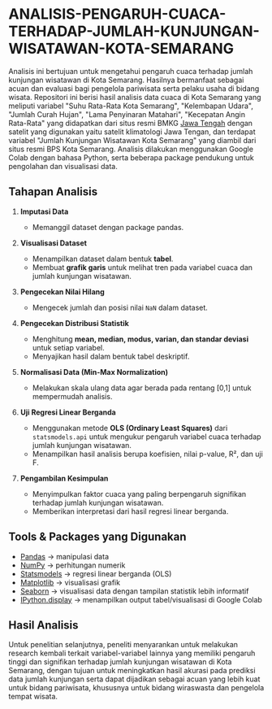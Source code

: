 # ANALISIS-PENGARUH-CUACA-TERHADAP-JUMLAH-KUNJUNGAN-WISATAWAN-KOTA-SEMARANG
Analisis ini bertujuan untuk mengetahui pengaruh cuaca terhadap jumlah kunjungan wisatawan di Kota Semarang. Hasilnya bermanfaat sebagai acuan dan evaluasi bagi pengelola pariwisata serta pelaku usaha di bidang wisata. Repositori ini berisi hasil analisis data cuaca di Kota Semarang yang meliputi variabel "Suhu Rata-Rata Kota Semarang", "Kelembapan Udara", "Jumlah Curah Hujan", "Lama Penyinaran Matahari", "Kecepatan Angin Rata-Rata" yang didapatkan dari situs resmi BMKG [Jawa Tengah](https://dataonline.bmkg.go.id/home) dengan satelit yang digunakan yaitu satelit klimatologi Jawa Tengan, dan terdapat variabel "Jumlah Kunjungan Wisatawan Kota Semarang" yang diambil dari situs resmi BPS Kota Semarang. Analisis dilakukan menggunakan Google Colab dengan bahasa Python, serta beberapa package pendukung untuk pengolahan dan visualisasi data.

## Tahapan Analisis
1. **Imputasi Data**  
   - Memanggil dataset dengan package pandas.  

2. **Visualisasi Dataset**  
   - Menampilkan dataset dalam bentuk **tabel**.  
   - Membuat **grafik garis** untuk melihat tren pada variabel cuaca dan jumlah kunjungan wisatawan.  

3. **Pengecekan Nilai Hilang**  
   - Mengecek jumlah dan posisi nilai `NaN` dalam dataset.  

4. **Pengecekan Distribusi Statistik**  
   - Menghitung **mean, median, modus, varian, dan standar deviasi** untuk setiap variabel.  
   - Menyajikan hasil dalam bentuk tabel deskriptif.  

5. **Normalisasi Data (Min-Max Normalization)**  
   - Melakukan skala ulang data agar berada pada rentang [0,1] untuk mempermudah analisis.  

6. **Uji Regresi Linear Berganda**  
   - Menggunakan metode **OLS (Ordinary Least Squares)** dari `statsmodels.api` untuk mengukur pengaruh variabel cuaca terhadap jumlah kunjungan wisatawan.  
   - Menampilkan hasil analisis berupa koefisien, nilai p-value, R², dan uji F.  

7. **Pengambilan Kesimpulan**  
   - Menyimpulkan faktor cuaca yang paling berpengaruh signifikan terhadap jumlah kunjungan wisatawan.  
   - Memberikan interpretasi dari hasil regresi linear berganda.  

## Tools & Packages yang Digunakan
- [Pandas](https://pandas.pydata.org/) → manipulasi data  
- [NumPy](https://numpy.org/) → perhitungan numerik  
- [Statsmodels](https://www.statsmodels.org/stable/index.html) → regresi linear berganda (OLS)  
- [Matplotlib](https://matplotlib.org/stable/) → visualisasi grafik  
- [Seaborn](https://seaborn.pydata.org/) → visualisasi data dengan tampilan statistik lebih informatif  
- [IPython.display](https://ipython.readthedocs.io/en/stable/api/generated/IPython.display.html) → menampilkan output tabel/visualisasi di Google Colab  

## Hasil Analisis
Untuk penelitian selanjutnya, peneliti menyarankan untuk melakukan research kembali terkait variabel-variabel lainnya yang memiliki pengaruh tinggi dan signifikan terhadap jumlah kunjungan wisatawan di Kota Semarang, dengan tujuan untuk meningkatkan hasil akurasi pada prediksi data jumlah kunjungan serta dapat dijadikan sebagai acuan yang lebih kuat untuk bidang pariwisata, khususnya untuk bidang wiraswasta dan pengelola tempat wisata.

